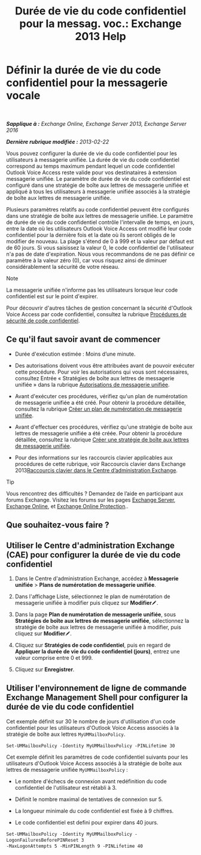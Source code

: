 ﻿---
title: 'Durée de vie du code confidentiel pour la messag. voc.: Exchange 2013 Help'
TOCTitle: Définir la durée de vie du code confidentiel pour la messagerie vocale
ms:assetid: d17f0bf6-0ad6-40a4-bdd5-f7098f39250d
ms:mtpsurl: https://technet.microsoft.com/fr-fr/library/Bb124712(v=EXCHG.150)
ms:contentKeyID: 50555496
ms.date: 05/23/2018
mtps_version: v=EXCHG.150
ms.translationtype: MT
---

# Définir la durée de vie du code confidentiel pour la messagerie vocale

 

_**Sapplique à :** Exchange Online, Exchange Server 2013, Exchange Server 2016_

_**Dernière rubrique modifiée :** 2013-02-22_

Vous pouvez configurer la durée de vie du code confidentiel pour les utilisateurs à messagerie unifiée. La durée de vie du code confidentiel correspond au temps maximum pendant lequel un code confidentiel Outlook Voice Access reste valide pour vos destinataires à extension messagerie unifiée. Le paramètre de durée de vie du code confidentiel est configuré dans une stratégie de boîte aux lettres de messagerie unifiée et appliqué à tous les utilisateurs à messagerie unifiée associés à la stratégie de boîte aux lettres de messagerie unifiée.

Plusieurs paramètres relatifs au code confidentiel peuvent être configurés dans une stratégie de boîte aux lettres de messagerie unifiée. Le paramètre de durée de vie du code confidentiel contrôle l'intervalle de temps, en jours, entre la date où les utilisateurs Outlook Voice Access ont modifié leur code confidentiel pour la dernière fois et la date où ils seront obligés de le modifier de nouveau. La plage s'étend de 0 à 999 et la valeur par défaut est de 60 jours. Si vous saisissez la valeur 0, le code confidentiel de l'utilisateur n'a pas de date d'expiration. Nous vous recommandons de ne pas définir ce paramètre à la valeur zéro (0), car vous risquez ainsi de diminuer considérablement la sécurité de votre réseau.

> [!NOTE]
> La messagerie unifiée n'informe pas les utilisateurs lorsque leur code confidentiel est sur le point d'expirer.


Pour découvrir d'autres tâches de gestion concernant la sécurité d'Outlook Voice Access par code confidentiel, consultez la rubrique [Procédures de sécurité de code confidentiel](pin-security-procedures-exchange-2013-help.md).

## Ce qu'il faut savoir avant de commencer

  - Durée d'exécution estimée : Moins d’une minute.

  - Des autorisations doivent vous être attribuées avant de pouvoir exécuter cette procédure. Pour voir les autorisations qui vous sont nécessaires, consultez Entrée « Stratégies de boîte aux lettres de messagerie unifiée » dans la rubrique [Autorisations de messagerie unifiée](unified-messaging-permissions-exchange-2013-help.md).

  - Avant d'exécuter ces procédures, vérifiez qu'un plan de numérotation de messagerie unifiée a été créé. Pour obtenir la procédure détaillée, consultez la rubrique [Créer un plan de numérotation de messagerie unifiée](create-a-um-dial-plan-exchange-2013-help.md).

  - Avant d'effectuer ces procédures, vérifiez qu'une stratégie de boîte aux lettres de messagerie unifiée a été créée. Pour obtenir la procédure détaillée, consultez la rubrique [Créer une stratégie de boîte aux lettres de messagerie unifiée](create-a-um-mailbox-policy-exchange-2013-help.md).

  - Pour des informations sur les raccourcis clavier applicables aux procédures de cette rubrique, voir Raccourcis clavier dans Exchange 2013[Raccourcis clavier dans le Centre d’administration Exchange](keyboard-shortcuts-in-the-exchange-admin-center-exchange-online-protection-help.md).

> [!TIP]
> Vous rencontrez des difficultés ? Demandez de l’aide en participant aux forums Exchange. Visitez les forums sur les pages <a href="https://go.microsoft.com/fwlink/p/?linkid=60612">Exchange Server</a>, <a href="https://go.microsoft.com/fwlink/p/?linkid=267542">Exchange Online</a>, et <a href="https://go.microsoft.com/fwlink/p/?linkid=285351">Exchange Online Protection</a>..


## Que souhaitez-vous faire ?

## Utiliser le Centre d'administration Exchange (CAE) pour configurer la durée de vie du code confidentiel

1.  Dans le Centre d'administration Exchange, accédez à **Messagerie unifiée** \> **Plans de numérotation de messagerie unifiée**.

2.  Dans l'affichage Liste, sélectionnez le plan de numérotation de messagerie unifiée à modifier puis cliquez sur **Modifier**![Icône Modifier](images/Bb124582.6f53ccb2-1f13-4c02-bea0-30690e6ea71d(EXCHG.150).gif "Icône Modifier").

3.  Dans la page **Plan de numérotation de messagerie unifiée**, sous **Stratégies de boîte aux lettres de messagerie unifiée**, sélectionnez la stratégie de boîte aux lettres de messagerie unifiée à modifier, puis cliquez sur **Modifier**![Icône Modifier](images/Bb124582.6f53ccb2-1f13-4c02-bea0-30690e6ea71d(EXCHG.150).gif "Icône Modifier").

4.  Cliquez sur **Stratégies de code confidentiel**, puis en regard de **Appliquer la durée de vie du code confidentiel (jours)**, entrez une valeur comprise entre 0 et 999.

5.  Cliquez sur **Enregistrer**.

## Utiliser l'environnement de ligne de commande Exchange Management Shell pour configurer la durée de vie du code confidentiel

Cet exemple définit sur 30 le nombre de jours d'utilisation d'un code confidentiel pour les utilisateurs d'Outlook Voice Access associés à la stratégie de boîte aux lettres `MyUMMailboxPolicy`.

    Set-UMMailboxPolicy -Identity MyUMMailboxPolicy -PINLifetime 30

Cet exemple définit les paramètres de code confidentiel suivants pour les utilisateurs d'Outlook Voice Access associés à la stratégie de boîte aux lettres de messagerie unifiée `MyUMMailboxPolicy` :

  - Le nombre d'échecs de connexion avant redéfinition du code confidentiel de l'utilisateur est rétabli à 3.

  - Définit le nombre maximal de tentatives de connexion sur 5.

  - La longueur minimale du code confidentiel est fixée à 9 chiffres.

  - Le code confidentiel est defini pour expirer dans 40 jours.

<!-- end list -->

    Set-UMMailboxPolicy -Identity MyUMMailboxPolicy -LogonFailuresBeforePINReset 3
    -MaxLogonAttempts 5 -MinPINLength 9 -PINLifetime 40

